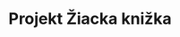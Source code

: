 # Projekt Žiacka knižka
[logo]: http://s.ics.upjs.sk/~ppekarcik/wp-content/uploads/2015/03/patrik_pekarcik_ERD.png "diagram"
